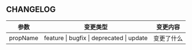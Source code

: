 ## CHANGELOG

| 参数     | 变更类型                                  | 变更内容   |
| -------- | ----------------------------------------- | ---------- |
| propName | feature \| bugfix \| deprecated \| update | 变更了什么 |
